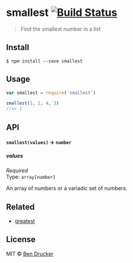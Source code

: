 # smallest [![Build Status](https://travis-ci.org/bendrucker/smallest.svg?branch=master)](https://travis-ci.org/bendrucker/smallest)

> Find the smallest number in a list


## Install

```
$ npm install --save smallest
```


## Usage

```js
var smallest = require('smallest')

smallest(1, 2, 4, 3)
//=> 1
```

## API

#### `smallest(values)` -> `number`

##### values

*Required*  
Type: `array[number]`

An array of numbers or a variadic set of numbers.

## Related

* [greatest](https://github.com/bendrucker/greatest)

## License

MIT © [Ben Drucker](http://bendrucker.me)
